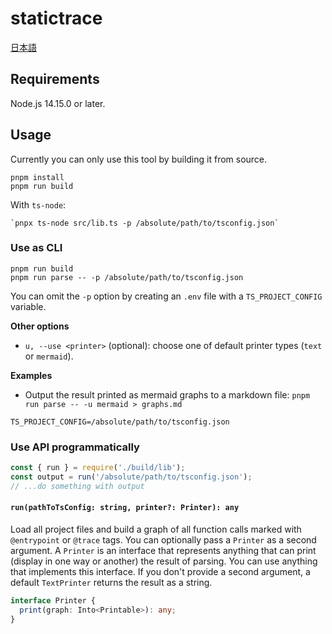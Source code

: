 # statictrace

[日本語](README.JP.md)

## Requirements

Node.js 14.15.0 or later.

## Usage

Currently you can only use this tool by building it from source.

```
pnpm install
pnpm run build
```

With `ts-node`:

```
`pnpx ts-node src/lib.ts -p /absolute/path/to/tsconfig.json`
```

### Use as CLI

```
pnpm run build
pnpm run parse -- -p /absolute/path/to/tsconfig.json
```

You can omit the `-p` option by creating an `.env` file with a `TS_PROJECT_CONFIG` variable.

**Other options**

- `u, --use <printer>` (optional): choose one of default printer types (`text` or `mermaid`).

**Examples**

- Output the result printed as mermaid graphs to a markdown file: `pnpm run parse -- -u mermaid > graphs.md`

```
TS_PROJECT_CONFIG=/absolute/path/to/tsconfig.json
```

### Use API programmatically

```js
const { run } = require('./build/lib');
const output = run('/absolute/path/to/tsconfig.json');
// ...do something with output
```

#### `run(pathToTsConfig: string, printer?: Printer): any`

Load all project files and build a graph of all function calls marked with `@entrypoint` or `@trace` tags. You can optionally pass a `Printer` as a second argument. A `Printer` is an interface that represents anything that can print (display in one way or another) the result of parsing. You can use anything that implements this interface. If you don't provide a second argument, a default `TextPrinter` returns the result as a string.

```ts
interface Printer {
  print(graph: Into<Printable>): any;
}
```
